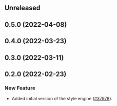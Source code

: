 <!-- Learn how to maintain this file at https://github.com/WordPress/gutenberg/tree/HEAD/packages#maintaining-changelogs. -->

## Unreleased

## 0.5.0 (2022-04-08)

## 0.4.0 (2022-03-23)

## 0.3.0 (2022-03-11)

## 0.2.0 (2022-02-23)

### New Feature

-   Added initial version of the style engine ([#37978](https://github.com/WordPress/gutenberg/pull/37978)).
